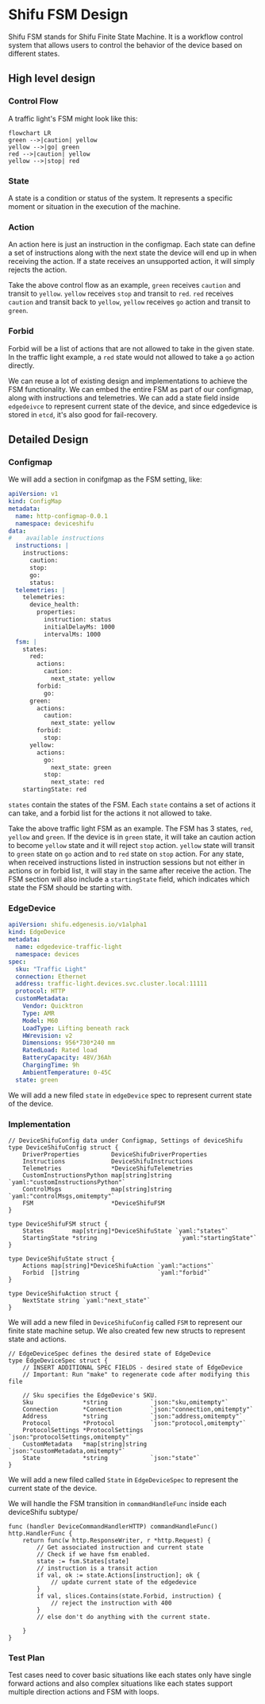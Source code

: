 # Shifu FSM Design
Shifu FSM stands for Shifu Finite State Machine. It is a workflow control system that allows users to control the behavior of the device based on different states.

## High level design
### Control Flow
A traffic light's FSM might look like this:
```mermaid
flowchart LR
green -->|caution| yellow
yellow -->|go| green
red -->|caution| yellow
yellow -->|stop| red

```

### State
A state is a condition or status of the system. It represents a specific moment or situation in the execution of the machine.

### Action
An action here is just an instruction in the configmap. Each state can define a set of instructions along with the next state the device will end up in when receiving the action. If a state receives an unsupported action, it will simply rejects the action.

Take the above control flow as an example, `green` receives `caution` and transit to `yellow`. `yellow` receives `stop` and transit to `red`. `red` receives `caution` and transit back to `yellow`, `yellow` receives `go` action and transit to `green`.

### Forbid
Forbid will be a list of actions that are not allowed to take in the given state. In the traffic light example, a `red` state would not allowed to take a `go` action directly.

We can reuse a lot of existing design and implementations to achieve the FSM functionality. We can embed the entire FSM as part of our configmap, along with instructions and telemetries. 
We can add a state field inside `edgedeivce` to represent current state of the device, and since edgedevice is stored in `etcd`, it's also good for fail-recovery.

## Detailed Design
### Configmap
We will add a section in conifgmap as the FSM setting, like:

```yaml
apiVersion: v1
kind: ConfigMap
metadata:
  name: http-configmap-0.0.1
  namespace: deviceshifu
data:
#    available instructions
  instructions: |
    instructions:
      caution:
      stop:
      go:
      status:
  telemetries: |
    telemetries:
      device_health:
        properties:
          instruction: status
          initialDelayMs: 1000
          intervalMs: 1000
  fsm: |
    states:
      red: 
        actions:
          caution:
            next_state: yellow
        forbid:
          go:    
      green:
        actions:
          caution:
            next_state: yellow
        forbid:
          stop:
      yellow:
        actions:
          go:
            next_state: green
          stop:
            next_state: red     
    startingState: red
```
`states` contain the states of the FSM. Each `state` contains a set of actions it can take, and a forbid list for the actions it not allowed to take. 

Take the above traffic light FSM as an example. The FSM has 3 states, `red`, `yellow` and `green`. If the device is in `green` state, it will take an caution action to become `yellow` state and it will reject `stop` action. `yellow` state will transit to `green` state on `go` action and to `red` state on `stop` action. 
For any state, when received instructions listed in instruction sessions but not either in actions or in forbid list, it will stay in the same after receive the action.
The FSM section will also include a `startingState` field, which indicates which state the FSM should be starting with.

### EdgeDevice
```yaml
apiVersion: shifu.edgenesis.io/v1alpha1
kind: EdgeDevice
metadata:
  name: edgedevice-traffic-light
  namespace: devices
spec:
  sku: "Traffic Light" 
  connection: Ethernet
  address: traffic-light.devices.svc.cluster.local:11111
  protocol: HTTP
  customMetadata:
    Vendor: Quicktron
    Type: AMR
    Model: M60
    LoadType: Lifting beneath rack
    HWrevision: v2
    Dimensions: 956*730*240 mm
    RatedLoad: Rated load
    BatteryCapacity: 48V/36Ah
    ChargingTime: 9h
    AmbientTemperature: 0-45C
  state: green
```
We will add a new filed `state` in `edgeDevice` spec to represent current state of the device.

### Implementation

```golang
// DeviceShifuConfig data under Configmap, Settings of deviceShifu
type DeviceShifuConfig struct {
	DriverProperties         DeviceShifuDriverProperties
	Instructions             DeviceShifuInstructions
	Telemetries              *DeviceShifuTelemetries
	CustomInstructionsPython map[string]string `yaml:"customInstructionsPython"`
	ControlMsgs              map[string]string `yaml:"controlMsgs,omitempty"`
	FSM                      *DeviceShifuFSM
}

type DeviceShifuFSM struct {
	States        map[string]*DeviceShifuState `yaml:"states"`
	StartingState *string                       `yaml:"startingState"`
}

type DeviceShifuState struct {
	Actions map[string]*DeviceShifuAction `yaml:"actions"`
	Forbid  []string                      `yaml:"forbid"`
}

type DeviceShifuAction struct {
	NextState string `yaml:"next_state"`
}
```
We will add a new filed in `DeviceShifuConfig` called `FSM` to represent our finite state machine setup. We also created few new structs to represent state and actions.

```golang
// EdgeDeviceSpec defines the desired state of EdgeDevice
type EdgeDeviceSpec struct {
	// INSERT ADDITIONAL SPEC FIELDS - desired state of EdgeDevice
	// Important: Run "make" to regenerate code after modifying this file

	// Sku specifies the EdgeDevice's SKU.
	Sku              *string            `json:"sku,omitempty"`
	Connection       *Connection        `json:"connection,omitempty"`
	Address          *string            `json:"address,omitempty"`
	Protocol         *Protocol          `json:"protocol,omitempty"`
	ProtocolSettings *ProtocolSettings  `json:"protocolSettings,omitempty"`
	CustomMetadata   *map[string]string `json:"customMetadata,omitempty"`
	State            *string            `json:"state"`
}
```
We will add a new filed called `State` in `EdgeDeviceSpec` to represent the current state of the device.

We will handle the FSM transition in `commandHandleFunc` inside each deviceShifu subtype/
```golang
func (handler DeviceCommandHandlerHTTP) commandHandleFunc() http.HandlerFunc {
	return func(w http.ResponseWriter, r *http.Request) {
        // Get associated instruction and current state
        // Check if we have fsm enabled.
        state := fsm.States[state]
        // instruction is a transit action
        if val, ok := state.Actions[instruction]; ok {
            // update current state of the edgedevice
        }
        if val, slices.Contains(state.Forbid, instruction) {
            // reject the instruction with 400
        }
        // else don't do anything with the current state.
    
    }
}
```

### Test Plan
Test cases need to cover basic situations like each states only have single forward actions and also complex situations like each states support multiple direction actions and FSM with loops.